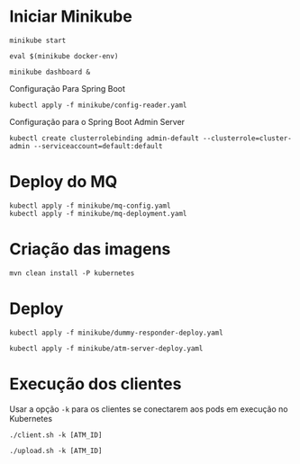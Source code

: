 
# Iniciar Minikube

    minikube start
    
    eval $(minikube docker-env)

    minikube dashboard &

Configuração Para Spring Boot

    kubectl apply -f minikube/config-reader.yaml

Configuração para o Spring Boot Admin Server

    kubectl create clusterrolebinding admin-default --clusterrole=cluster-admin --serviceaccount=default:default

# Deploy do MQ

    kubectl apply -f minikube/mq-config.yaml
    kubectl apply -f minikube/mq-deployment.yaml

# Criação das imagens

    mvn clean install -P kubernetes
    
# Deploy

    kubectl apply -f minikube/dummy-responder-deploy.yaml
    
    kubectl apply -f minikube/atm-server-deploy.yaml

# Execução dos clientes

Usar a opção `-k` para os clientes se conectarem aos pods em execução no Kubernetes

    ./client.sh -k [ATM_ID]
    
    ./upload.sh -k [ATM_ID]
